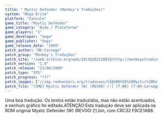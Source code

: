 ```yaml
---
title: " Mystic Defender (Monkey's Traduções)"
system: "Mega Drive"
platform: "Console"
game_title: "Mystic Defender"
game_category: "Ação / Plataforma"
game_players: "1"
game_developer: "Sega"
game_publisher: "Sega"
game_release_date: "1989"
patch_author: "ØX-Carnage"
patch_group: "Monkey's Traduções"
patch_site: "//web.archive.org/web/20110202120839/http://monkeystraducoes.com/"
patch_version: "1.0"
patch_release: "23/06/2009"
patch_type: "IPS"
patch_progress: "???"
patch_images: ["//img.romhackers.org/traducoes/%5BSMD%5D%20Mystic%20Defender%20-%20Monkey's%20Tradu%C3%A7%C3%B5es%20-%201.png","//img.romhackers.org/traducoes/%5BSMD%5D%20Mystic%20Defender%20-%20Monkey's%20Tradu%C3%A7%C3%B5es%20-%202.png","//img.romhackers.org/traducoes/%5BSMD%5D%20Mystic%20Defender%20-%20Monkey's%20Tradu%C3%A7%C3%B5es%20-%203.png"]
patch_file: "[SMD] Mystic Defender (W) (REV00) [!] [T-BR] [T-ØX-Carnage G-Monkey's Traduções] [V-1.0 A-2009].zip"
---
```

Uma boa tradução. Os textos estão traduzidos, mas não estão acentuados, e nenhum gráfico foi editado.ATENÇÃO:Esta tradução deve ser aplicada na ROM original Mystic Defender (W) (REV00) [!].bin, com CRC32 F9CE1AB8.